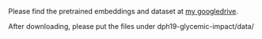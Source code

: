 Please find the pretrained embeddings and dataset at [my googledrive](link).

After downloading, please put the files under dph19-glycemic-impact/data/

